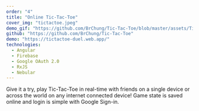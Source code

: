 ```yaml
---
order: "4"
title: "Online Tic-Tac-Toe"
cover_img: "tictactoe.jpeg"
demo_gif: "https://github.com/BrChung/Tic-Tac-Toe/blob/master/assets/TicTacToe%20Demo%202.gif?raw=true"
github: "https://github.com/BrChung/Tic-Tac-Toe"
demo: "https://tictactoe-duel.web.app/"
technologies:
  - Angular
  - Firebase
  - Google OAuth 2.0
  - RxJS
  - Nebular
---
```


Give it a try, play Tic-Tac-Toe in real-time with friends on a single device or across the world on any internet connected device! Game state is saved online and login is simple with Google Sign-in.
